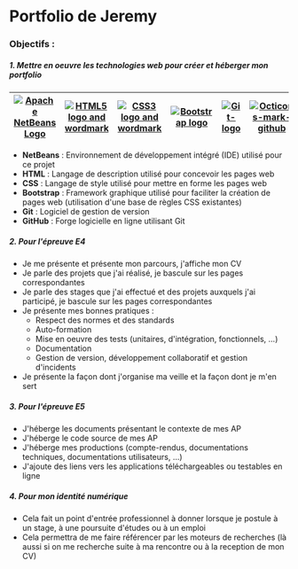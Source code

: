 # Portfolio de Jeremy

### Objectifs : 
##### 1. Mettre en oeuvre les technologies web pour créer et héberger mon portfolio

| [![Apache NetBeans Logo](https://upload.wikimedia.org/wikipedia/commons/thumb/9/98/Apache_NetBeans_Logo.svg/64px-Apache_NetBeans_Logo.svg.png)](https://commons.wikimedia.org/wiki/File:Apache_NetBeans_Logo.svg "Apache NetBeans [Apache License 2.0 (http://www.apache.org/licenses/LICENSE-2.0)], via Wikimedia Commons") | [![HTML5 logo and wordmark](https://upload.wikimedia.org/wikipedia/commons/thumb/6/61/HTML5_logo_and_wordmark.svg/64px-HTML5_logo_and_wordmark.svg.png)](https://commons.wikimedia.org/wiki/File:HTML5_logo_and_wordmark.svg "W3C [CC BY 3.0 (https://creativecommons.org/licenses/by/3.0)], via Wikimedia Commons") | [![CSS3 logo and wordmark](https://upload.wikimedia.org/wikipedia/commons/thumb/d/d5/CSS3_logo_and_wordmark.svg/46px-CSS3_logo_and_wordmark.svg.png)](https://commons.wikimedia.org/wiki/File:CSS3_logo_and_wordmark.svg "Rudloff [CC BY 3.0 (https://creativecommons.org/licenses/by/3.0)], via Wikimedia Commons") | [![Bootstrap logo](https://upload.wikimedia.org/wikipedia/commons/thumb/b/b2/Bootstrap_logo.svg/64px-Bootstrap_logo.svg.png)](https://commons.wikimedia.org/wiki/File:Boostrap_logo.svg "Bootstrap [Public domain], via Wikimedia Commons") | [![Git-logo](https://upload.wikimedia.org/wikipedia/commons/thumb/e/e0/Git-logo.svg/128px-Git-logo.svg.png)](https://commons.wikimedia.org/wiki/File:Git-logo.svg "Jason Long [CC BY 3.0 (https://creativecommons.org/licenses/by/3.0)], via Wikimedia Commons") | [![Octicons-mark-github](https://upload.wikimedia.org/wikipedia/commons/thumb/9/91/Octicons-mark-github.svg/64px-Octicons-mark-github.svg.png)](https://commons.wikimedia.org/wiki/File:Octicons-mark-github.svg "GitHub [MIT (http://opensource.org/licenses/mit-license.php)], via Wikimedia Commons") |
| ----- | ----- | ----- | ----- | ----- | ----- |

  - **NetBeans** :  Environnement de développement intégré (IDE) utilisé pour ce projet
  - **HTML** : Langage de description utilisé pour concevoir les pages web
  - **CSS** : Langage de style utilisé pour mettre en forme les pages web
  - **Bootstrap** : Framework graphique utilisé pour faciliter la création de pages web (utilisation d'une base de règles CSS existantes)
  - **Git** : Logiciel de gestion de version
  - **GitHub** : Forge logicielle en ligne utilisant Git

##### 2. Pour l'épreuve E4

 - Je me présente et présente mon parcours, j'affiche mon CV
 - Je parle des projets que j'ai réalisé, je bascule sur les pages correspondantes
 - Je parle des stages que j'ai effectué et des projets auxquels j'ai participé, je bascule sur les pages correspondantes
 - Je présente mes bonnes pratiques : 
    - Respect des normes et des standards
    - Auto-formation
    - Mise en oeuvre des tests (unitaires, d'intégration, fonctionnels, ...)
    - Documentation
    - Gestion de version, développement collaboratif et gestion d'incidents
 - Je présente la façon dont j'organise ma veille et la façon dont je m'en sert

##### 3. Pour l'épreuve E5

 - J'héberge les documents présentant le contexte de mes AP
 - J'héberge le code source de mes AP
 - J'héberge mes productions (compte-rendus, documentations techniques, documentations utilisateurs, ...)
 - J'ajoute des liens vers les applications téléchargeables ou testables en ligne

##### 4. Pour mon identité numérique

 - Cela fait un point d'entrée professionnel à donner lorsque je postule à un stage, à une poursuite d'études ou à un emploi
 - Cela permettra de me faire référencer par les moteurs de recherches (là aussi si on me recherche suite à ma rencontre ou à la reception de mon CV)
